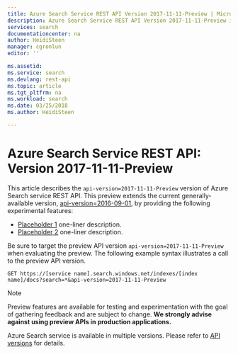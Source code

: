 ```yaml
---
title: Azure Search Service REST API Version 2017-11-11-Preview | Microsoft Docs
description: Azure Search Service REST API Version 2017-11-11-Preview includes experimental features such as Synonyms and moreLikeThis searches.
services: search
documentationcenter: na
author: HeidiSteen
manager: cgronlun
editor: ''

ms.assetid: 
ms.service: search
ms.devlang: rest-api
ms.topic: article
ms.tgt_pltfrm: na
ms.workload: search
ms.date: 03/25/2018
ms.author: HeidiSteen

---
```

# Azure Search Service REST API: Version 2017-11-11-Preview
This article describes the `api-version=2017-11-11-Preview` version of Azure Search service REST API. This preview extends the current generally-available version, [api-version=2016-09-01](https://msdn.microsoft.com/library/dn798935.aspx), by providing the following experimental features:

* [Placeholder 1]() one-liner description.
* [Placeholder 2]() one-liner description.

Be sure to target the preview API version `api-version=2017-11-11-Preview` when evaluating the preview. The following example syntax illustrates a call to the preview API version.

    GET https://[service name].search.windows.net/indexes/[index name]/docs?search=*&api-version=2017-11-11-Preview

> [!NOTE]
> Preview features are available for testing and experimentation with the goal of gathering feedback and are subject to change. **We strongly advise against using preview APIs in production applications.**

Azure Search service is available in multiple versions. Please refer to [API versions](search-api-versions.md) for details.
